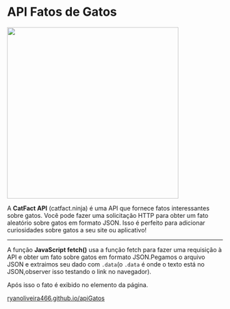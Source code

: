 # API Fatos de Gatos

<img src="https://headsupfortails.com/cdn/shop/articles/111_best_cat_names_cat_bathing__cover_image_copy_2_x630.jpg?v=1728024624"  width=400 />


A **CatFact API** (catfact.ninja) é uma API que fornece fatos interessantes sobre gatos. Você pode fazer uma solicitação HTTP para obter um fato aleatório sobre gatos em formato JSON. Isso é perfeito para adicionar curiosidades sobre gatos a seu site ou aplicativo!

---

A função **JavaScript fetch()** usa a função fetch para fazer uma requisição à API e obter um fato sobre gatos em formato JSON.Pegamos o arquivo JSON e extraimos seu dado com `.data`(o `.data` é onde o texto está no JSON,observer isso testando o link no navegador). 

Após isso o  fato é exibido no elemento da página.

[ryanoliveira466.github.io/apiGatos](https://ryanoliveira466.github.io/apiGatos/)


